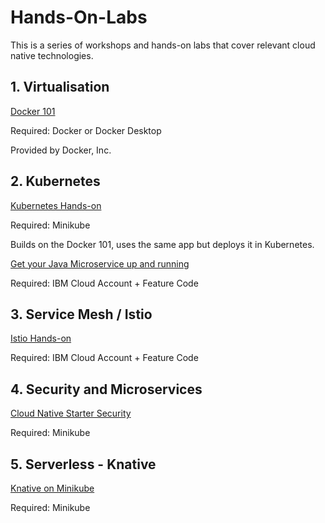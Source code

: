 # Hands-On-Labs

This is a series of workshops and hands-on labs that cover relevant cloud native technologies.

## 1. Virtualisation

[Docker 101](https://www.docker.com/101-tutorial)

Required: Docker or Docker Desktop

Provided by Docker, Inc.

## 2. Kubernetes

[Kubernetes Hands-on](https://harald-u.github.io/kubernetes-handson/)

Required: Minikube

Builds on the Docker 101, uses the same app but deploys it in Kubernetes.

[Get your Java Microservice up and running](https://harald-u.github.io/java-microservice-handson/)

Required: IBM Cloud Account + Feature Code

## 3. Service Mesh / Istio

[Istio Hands-on](https://harald-u.github.io/istio-handson/)

Required: IBM Cloud Account + Feature Code

## 4. Security and Microservices

[Cloud Native Starter Security](https://harald-u.github.io/security-and-microservices/)

Required: Minikube

## 5. Serverless - Knative

[Knative on Minikube](https://harald-u.github.io/knative-on-minikube/)

Required: Minikube

